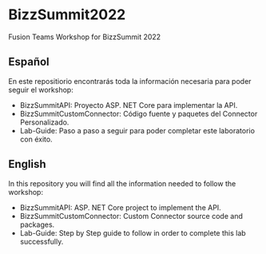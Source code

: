 # BizzSummit2022
Fusion Teams Workshop for BizzSummit 2022
## Español ##
En este repositiorio encontrarás toda la información necesaria para poder seguir el workshop:
- BizzSummitAPI: Proyecto ASP. NET Core para implementar la API.
- BizzSummitCustomConnector: Código fuente y paquetes del Connector Personalizado.
- Lab-Guide: Paso a paso a seguir para poder completar este laboratorio con éxito.
## English ##
In this repository you will find all the information needed to follow the workshop:
- BizzSummitAPI:  ASP. NET Core project to implement the API.
- BizzSummitCustomConnector: Custom Connector source code and packages. 
- Lab-Guide: Step by Step guide to follow in order to complete this lab successfully.
